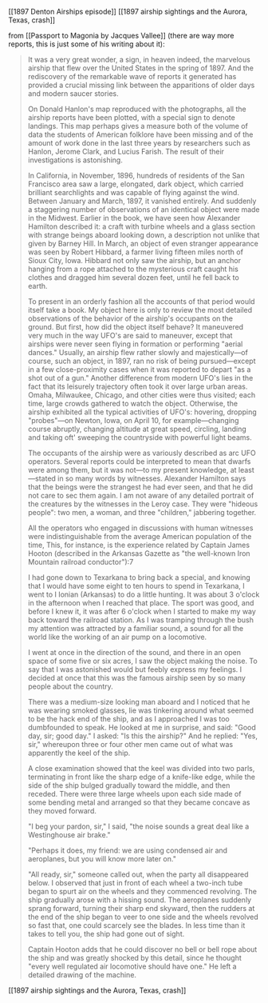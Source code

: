 [[1897 Denton Airships episode]]
[[1897 airship sightings and the Aurora, Texas, crash]]

from [[Passport to Magonia by Jacques Vallee]] (there are way more reports, this is just some of his writing about it):
> It was a very great wonder, a sign, in heaven indeed, the marvelous airship that flew over the United States in the spring of 1897. And the rediscovery of the remarkable wave of reports it generated has provided a crucial missing link between the apparitions of older days and modern saucer stories.
> 
> On Donald Hanlon's map reproduced with the photographs, all the airship reports have been plotted, with a special sign to denote landings. This map perhaps gives a measure both of the volume of data the students of American folklore have been missing and of the amount of work done in the last three years by researchers such as Hanlon, Jerome Clark, and Lucius Farish. The result of their investigations is astonishing.
> 
> In California, in November, 1896, hundreds of residents of the San Francisco area saw a large, elongated, dark object, which carried brilliant searchlights and was capable of flying against the wind. Between January and March, 1897, it vanished entirely. And suddenly a staggering number of observations of an identical object were made in the Midwest. Earlier in the book, we have seen how Alexander Hamilton described it: a craft with turbine wheels and a glass section with strange beings aboard looking down, a description not unlike that given by Barney Hill. In March, an object of even stranger appearance was seen by Robert Hibbard, a farmer living fifteen miles north of Sioux City, Iowa. Hibbard not only saw the airship, but an anchor hanging from a rope attached to the mysterious craft caught his clothes and dragged him several dozen feet, until he fell back to earth.
> 
> To present in an orderly fashion all the accounts of that period would itself take a book. My object here is only to review the most detailed observations of the behavior of the airship's occupants on the ground. But first, how did the object itself behave? It maneuvered very much in the way UFO's are said to maneuver, except that airships were never seen flying in formation or performing "aerial dances." Usually, an airship flew rather slowly and majestically—of course, such an object, in 1897, ran no risk of being pursued—except in a few close-proximity cases when it was reported to depart "as a shot out of a gun." Another difference from modern UFO's lies in the fact that its leisurely trajectory often took it over large urban areas. Omaha, Milwaukee, Chicago, and other cities were thus visited; each time, large crowds gathered to watch the object. Otherwise, the airship exhibited all the typical activities of UFO's: hovering, dropping "probes"—on Newton, Iowa, on April 10, for example—changing course abruptly, changing altitude at great speed, circling, landing and taking oft' sweeping the countryside with powerful light beams.
> 
> The occupants of the airship were as variously described as arc UFO operators. Several reports could be interpreted to mean that dwarfs were among them, but it was not—to my present knowledge, at least—stated in so many words by witnesses. Alexander Hamilton says that the beings were the strangest he had ever seen, and that he did not care to sec them again. I am not aware of any detailed portrait of the creatures by the witnesses in the Leroy case. They were "hideous people": two men, a woman, and three "children," jabbering together.
> 
> All the operators who engaged in discussions with human witnesses were indistinguishable from the average American population of the time, This, for instance, is the experience related by Captain James Hooton (described in the Arkansas Gazette as "the well-known Iron Mountain railroad conductor"):7
> 
> I had gone down to Texarkana to bring back a special, and knowing that I would have some eight to ten hours to spend in Texarkana, I went to I Ionian (Arkansas) to do a little hunting. It was about 3 o'clock in the afternoon when I reached that place. The sport was good, and before I knew it, it was after 6 o'clock when I started to make my way back toward the railroad station. As I was tramping through the bush my attention was attracted by a familiar sound, a sound for all the world like the working of an air pump on a locomotive.
> 
> I went at once in the direction of the sound, and there in an open space of some five or six acres, I saw the object making the noise. To say that I was astonished would but feebly express my feelings. I decided at once that this was the famous airship seen by so many people about the country.
> 
> There was a medium-size looking man aboard and I noticed that he was wearing smoked glasses, lie was tinkering around what seemed to be the hack end of the ship, and as I approached I was too dumbfounded to speak. He looked at me in surprise, and said: "Good day, sir; good day." I asked: "Is this the airship?" And he replied: "Yes, sir," whereupon three or four other men came out of what was apparently the keel of the ship.
> 
> A close examination showed that the keel was divided into two parls, terminating in front like the sharp edge of a knife-like edge, while the side of the ship bulged gradually toward the middle, and then receded. There were three large wheels upon each side made of some bending metal and arranged so that they became concave as they moved forward.
> 
> "I beg your pardon, sir," I said, "the noise sounds a great deal like a Westinghouse air brake."
> 
> "Perhaps it does, my friend: we are using condensed air and aeroplanes, but you will know more later on."
> 
> "All ready, sir," someone called out, when the party all disappeared below. I observed that just in front of each wheel a two-inch tube began to spurt air on the wheels and they commenced revolving. The ship gradually arose with a hissing sound. The aeroplanes suddenly sprang forward, turning their sharp end skyward, then the rudders at the end of the ship began to veer to one side and the wheels revolved so fast that, one could scarcely see the blades. In less time than it takes to tell you, the ship had gone out of sight.
> 
> Captain Hooton adds that he could discover no bell or bell rope about the ship and was greatly shocked by this detail, since he thought "every well regulated air locomotive should have one." He left a detailed drawing of the machine.


[[1897 airship sightings and the Aurora, Texas, crash]]


